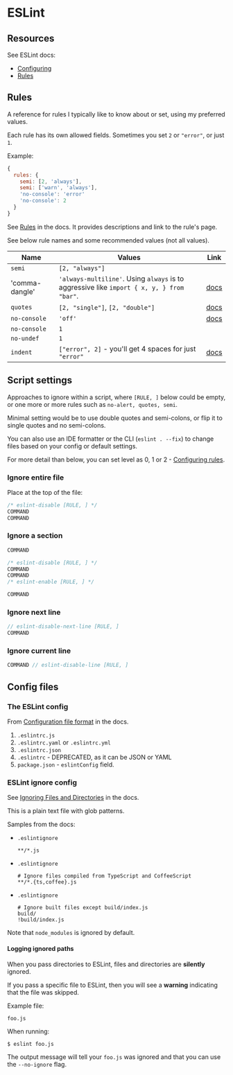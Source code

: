 # ESLint

## Resources

See ESLint docs:

- [Configuring](https://eslint.org/docs/user-guide/configuring)
- [Rules](https://eslint.org/docs/rules/)


## Rules

A reference for rules I typically like to know about or set, using my preferred values.

Each rule has its own allowed fields. Sometimes you set `2` or `"error"`, or just `1`.

Example:

```js
{
  rules: {
    semi: [2, 'always'],
    semi: ['warn', 'always'],
    'no-console': 'error'
    'no-console': 2
  }
}
```

See [Rules](https://eslint.org/docs/rules/) in the docs. It provides descriptions and link to the rule's page.

See below rule names and some recommended values (not all values).

Name   | Values | Link
---    | ---    | ---
`semi` | `[2, "always"]` | 
'comma-dangle' | `'always-multiline'`. Using `always` is to aggressive like `import { x, y, } from "bar"`. | [docs](https://eslint.org/docs/rules/comma-dangle)
`quotes` | `[2, "single"]`, `[2, "double"]` | [docs](https://eslint.org/docs/rules/quotes)
`no-console` | `'off'` | [docs](https://eslint.org/docs/rules/no-console)
`no-console` | `1` |
`no-undef` | `1` |
`indent` | `["error", 2]` - you'll get 4 spaces for just `"error"` | [docs](https://eslint.org/docs/rules/indent)


## Script settings

Approaches to ignore within a script, where `[RULE, ]` below could be empty, or one more or more rules such as `no-alert, quotes, semi`.

Minimal setting would be to use double quotes and semi-colons, or flip it to single quotes and no semi-colons.

You can also use an IDE formatter or the CLI (`eslint . --fix`) to change files based on your config or default settings.

For more detail than below, you can set level as 0, 1 or 2 - [Configuring rules](https://eslint.org/docs/user-guide/configuring.html#configuring-rules).

### Ignore entire file

Place at the top of the file:

```javascript
/* eslint-disable [RULE, ] */
COMMAND
COMMAND
```

### Ignore a section

```javascript
COMMAND

/* eslint-disable [RULE, ] */
COMMAND
COMMAND
/* eslint-enable [RULE, ] */

COMMAND
```

### Ignore next line

```javascript
// eslint-disable-next-line [RULE, ]
COMMAND
```

### Ignore current line

```javascript
COMMAND // eslint-disable-line [RULE, ]
```

## Config files

### The ESLint config

From [Configuration file format](https://eslint.org/docs/2.0.0/user-guide/configuring#configuration-file-formats) in the docs.

1. `.eslintrc.js`
2. `.eslintrc.yaml` or `.eslintrc.yml`
3. `.eslintrc.json`
4. `.eslintrc` - DEPRECATED, as it can be JSON or YAML
5. `package.json` - `eslintConfig` field.

### ESLint ignore config

See [Ignoring Files and Directories](https://eslint.org/docs/2.0.0/user-guide/configuring#ignoring-files-and-directories) in the docs.

This is a plain text file with glob patterns.

Samples from the docs:

- `.eslintignore`
    ```
    **/*.js
    ```
- `.eslintignore`
    ```
    # Ignore files compiled from TypeScript and CoffeeScript
    **/*.{ts,coffee}.js
    ```
- `.eslintignore`
    ```
    # Ignore built files except build/index.js
    build/
    !build/index.js
    ```

Note that `node_modules` is ignored by default.

#### Logging ignored paths

When you pass directories to ESLint, files and directories are **silently** ignored. 

If you pass a specific file to ESLint, then you will see a **warning** indicating that the file was skipped. 

Example file:

```
foo.js
```

When running:

```sh
$ eslint foo.js
```

The output message will tell your `foo.js` was ignored and that you can use the `--no-ignore` flag.
